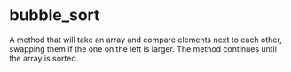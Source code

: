 # bubble_sort
A method that will take an array and compare elements next to each other, swapping them if the one on the left is larger.  The method continues until the array is sorted.
